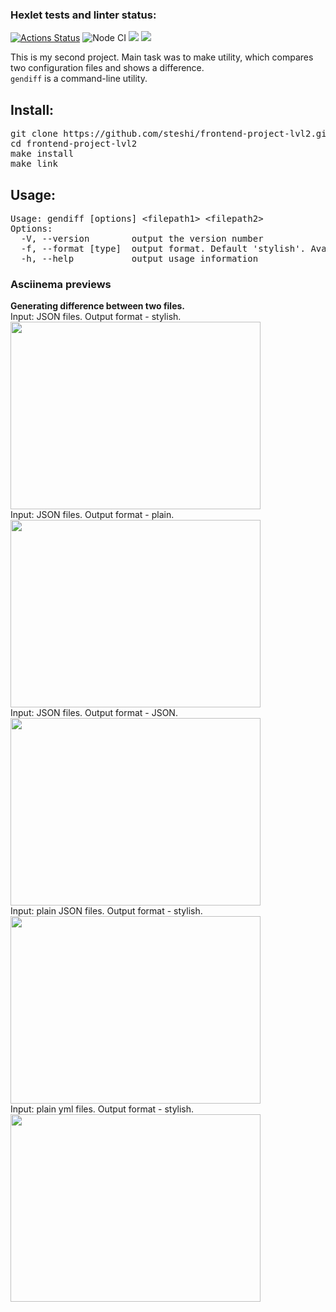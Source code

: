 ### Hexlet tests and linter status:
[![Actions Status](https://github.com/steshi/frontend-project-lvl2/workflows/hexlet-check/badge.svg)](https://github.com/steshi/frontend-project-lvl2/actions)
![Node CI](https://github.com/steshi/frontend-project-lvl2/workflows/Node%20CI/badge.svg)
<a href="https://codeclimate.com/github/steshi/frontend-project-lvl2/maintainability"><img src="https://api.codeclimate.com/v1/badges/984a1da5cb4188c46ec9/maintainability" /></a>
<a href="https://codeclimate.com/github/steshi/frontend-project-lvl2/test_coverage"><img src="https://api.codeclimate.com/v1/badges/984a1da5cb4188c46ec9/test_coverage" /></a>

This is my second project. Main task was to make utility, which compares two configuration files and shows a difference.<br>
`gendiff` is a command-line utility.

<h2>Install: </h2>
<pre>git clone https://github.com/steshi/frontend-project-lvl2.git
cd frontend-project-lvl2
make install
make link</pre>

<h2>Usage:</h2>
<pre>Usage: gendiff [options] &lt;filepath1&gt; &lt;filepath2&gt;
Options:
  -V, --version        output the version number
  -f, --format [type]  output format. Default 'stylish'. Available: 'stylish', 'plain', 'json'.
  -h, --help           output usage information
</pre>
<h3>Asciinema previews</h3>

<b>Generating difference between two files.</b><br> 
Input: JSON files. Output format - stylish.<br>
<a href="https://asciinema.org/a/395683" target="_blank"><img src="https://asciinema.org/a/395683.svg" width="400" height="300" /></a><br>
Input: JSON files. Output format - plain.<br>
<a href="https://asciinema.org/a/396129" target="_blank"><img src="https://asciinema.org/a/396129.svg" width="400" height="300" /></a><br>
Input: JSON files. Output format - JSON.<br>
<a href="https://asciinema.org/a/396456" target="_blank"><img src="https://asciinema.org/a/396456.svg" width="400" height="300" /></a><br>
Input: plain JSON files. Output format - stylish.<br>
<a href="https://asciinema.org/a/396459" target="_blank"><img src="https://asciinema.org/a/396459.svg" width="400" height="300" /></a><br>
Input: plain yml files. Output format - stylish.<br>
<a href="https://asciinema.org/a/396461" target="_blank"><img src="https://asciinema.org/a/396461.svg" width="400" height="300" /></a><br>
